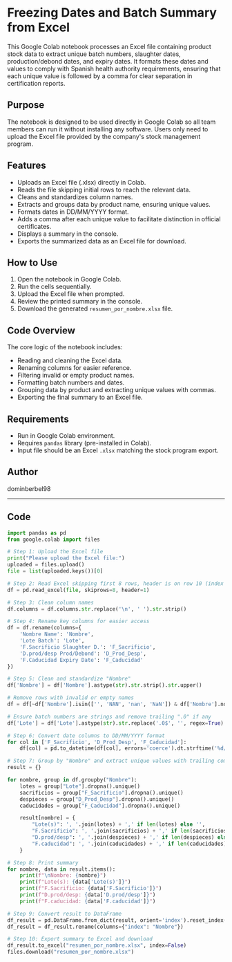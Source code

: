 # Freezing Dates and Batch Summary from Excel

This Google Colab notebook processes an Excel file containing product stock data to extract unique batch numbers, slaughter dates, production/debond dates, and expiry dates. It formats these dates and values to comply with Spanish health authority requirements, ensuring that each unique value is followed by a comma for clear separation in certification reports.

## Purpose

The notebook is designed to be used directly in Google Colab so all team members can run it without installing any software. Users only need to upload the Excel file provided by the company's stock management program.

## Features

- Uploads an Excel file (.xlsx) directly in Colab.
- Reads the file skipping initial rows to reach the relevant data.
- Cleans and standardizes column names.
- Extracts and groups data by product name, ensuring unique values.
- Formats dates in DD/MM/YYYY format.
- Adds a comma after each unique value to facilitate distinction in official certificates.
- Displays a summary in the console.
- Exports the summarized data as an Excel file for download.

## How to Use

1. Open the notebook in Google Colab.
2. Run the cells sequentially.
3. Upload the Excel file when prompted.
4. Review the printed summary in the console.
5. Download the generated `resumen_por_nombre.xlsx` file.

## Code Overview

The core logic of the notebook includes:

- Reading and cleaning the Excel data.
- Renaming columns for easier reference.
- Filtering invalid or empty product names.
- Formatting batch numbers and dates.
- Grouping data by product and extracting unique values with commas.
- Exporting the final summary to an Excel file.

## Requirements

- Run in Google Colab environment.
- Requires `pandas` library (pre-installed in Colab).
- Input file should be an Excel `.xlsx` matching the stock program export.

## Author

dominberbel98

---

## Code

```python
import pandas as pd
from google.colab import files

# Step 1: Upload the Excel file
print("Please upload the Excel file:")
uploaded = files.upload()
file = list(uploaded.keys())[0]

# Step 2: Read Excel skipping first 8 rows, header is on row 10 (index 9)
df = pd.read_excel(file, skiprows=8, header=1)

# Step 3: Clean column names
df.columns = df.columns.str.replace('\n', ' ').str.strip()

# Step 4: Rename key columns for easier access
df = df.rename(columns={
    'Nombre Name': 'Nombre',
    'Lote Batch': 'Lote',
    'F.Sacrificio Slaughter D.': 'F_Sacrificio',
    'D.prod/desp Prod/Debond': 'D_Prod_Desp',
    'F.Caducidad Expiry Date': 'F_Caducidad'
})

# Step 5: Clean and standardize "Nombre"
df['Nombre'] = df['Nombre'].astype(str).str.strip().str.upper()

# Remove rows with invalid or empty names
df = df[~df['Nombre'].isin(['', 'NAN', 'nan', 'NaN']) & df['Nombre'].notna()]

# Ensure batch numbers are strings and remove trailing ".0" if any
df['Lote'] = df['Lote'].astype(str).str.replace('.0$', '', regex=True)

# Step 6: Convert date columns to DD/MM/YYYY format
for col in ['F_Sacrificio', 'D_Prod_Desp', 'F_Caducidad']:
    df[col] = pd.to_datetime(df[col], errors='coerce').dt.strftime('%d/%m/%Y')

# Step 7: Group by "Nombre" and extract unique values with trailing commas
result = {}

for nombre, group in df.groupby("Nombre"):
    lotes = group["Lote"].dropna().unique()
    sacrificios = group["F_Sacrificio"].dropna().unique()
    despieces = group["D_Prod_Desp"].dropna().unique()
    caducidades = group["F_Caducidad"].dropna().unique()

    result[nombre] = {
        "Lote(s)": ', '.join(lotes) + ',' if len(lotes) else '',
        "F.Sacrificio": ', '.join(sacrificios) + ',' if len(sacrificios) else '',
        "D.prod/desp": ', '.join(despieces) + ',' if len(despieces) else '',
        "F.caducidad": ', '.join(caducidades) + ',' if len(caducidades) else ''
    }

# Step 8: Print summary
for nombre, data in result.items():
    print(f"\nNombre: {nombre}")
    print(f"Lote(s): {data['Lote(s)']}")
    print(f"F.Sacrificio: {data['F.Sacrificio']}")
    print(f"D.prod/desp: {data['D.prod/desp']}")
    print(f"F.caducidad: {data['F.caducidad']}")

# Step 9: Convert result to DataFrame
df_result = pd.DataFrame.from_dict(result, orient='index').reset_index()
df_result = df_result.rename(columns={"index": "Nombre"})

# Step 10: Export summary to Excel and download
df_result.to_excel("resumen_por_nombre.xlsx", index=False)
files.download("resumen_por_nombre.xlsx")
